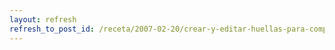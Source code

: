 ```yaml
---
layout: refresh
refresh_to_post_id: /receta/2007-02-20/crear-y-editar-huellas-para-componentes-con-pcb
---
```

